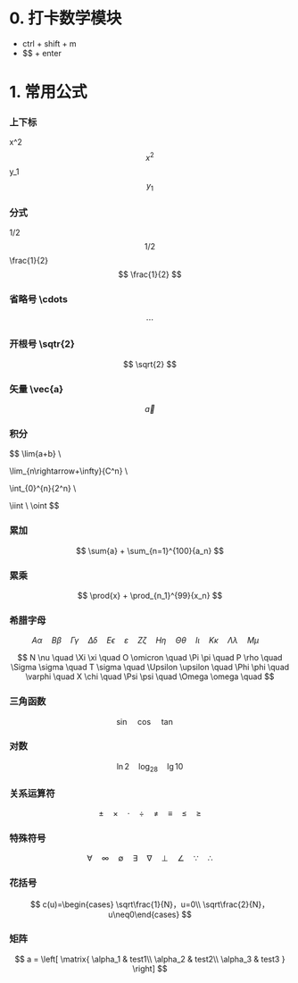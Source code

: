 # 0. 打卡数学模块

- ctrl + shift + m
- $$ + enter

# 1. 常用公式

### 上下标

x^2
$$
x^2
$$
y_1
$$
y_1
$$

### 分式

1/2
$$
1/2
$$
\frac{1}{2}
$$
\frac{1}{2}
$$


### 省略号   \cdots

$$
\cdots
$$

### 开根号   \sqtr{2}

$$
\sqrt{2}
$$



### 矢量   \vec{a}

$$
\vec{a}
$$

### 积分

$$
\lim{a+b} \\

\lim_{n\rightarrow+\infty}{C^n} \\

\int_{0}^{n}{2^n} \\

\iint \\
\oint 
$$





### 累加

$$
\sum{a} + 
\sum_{n=1}^{100}{a_n}
$$

### 累乘

$$
\prod{x} + 
\prod_{n_1}^{99}{x_n}
$$

### 希腊字母

$$
A  \alpha  \quad 
B  \beta  \quad 
\Gamma  \gamma  \quad 
\Delta  \delta  \quad 
E  \epsilon  \quad 
   \varepsilon  \quad 
Z  \zeta  \quad 
H \eta \quad
\Theta  \theta  \quad 
I  \iota  \quad
K  \kappa  \quad
\Lambda  \lambda  \quad
M  \mu  \quad
$$

$$
N  \nu  \quad
\Xi  \xi  \quad
O  \omicron  \quad
\Pi  \pi  \quad
P  \rho  \quad
\Sigma  \sigma  \quad
T  \sigma  \quad
\Upsilon  \upsilon  \quad
\Phi  \phi  \quad
   \varphi  \quad
X  \chi  \quad
\Psi  \psi  \quad
\Omega  \omega  \quad
$$



### 三角函数

$$
\sin \quad \cos \quad \tan \quad
$$

### 对数

$$
\ln2 \quad
\log_28 \quad
\lg10
$$

### 关系运算符

$$
\pm \quad
\times \quad
\cdot \quad
\div \quad
\neq \quad
\equiv \quad
\leq \quad
\geq
$$



### 特殊符号

$$
\forall \quad 
\infty \quad 
\emptyset \quad 
\exists \quad
\nabla \quad
\bot \quad
\angle \quad
\because \quad
\therefore
$$



### 花括号

$$
c(u)=\begin{cases} \sqrt\frac{1}{N}，u=0\\ \sqrt\frac{2}{N}， u\neq0\end{cases}
$$

### 矩阵

$$
a = \left[
\matrix{
  \alpha_1 & test1\\
  \alpha_2 & test2\\
  \alpha_3 & test3 
}
\right]
$$

